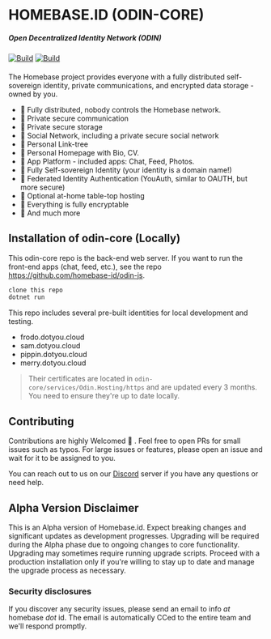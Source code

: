 # HOMEBASE.ID (ODIN-CORE)

##### Open Decentralized Identity Network (ODIN)

[![Build](https://github.com/homebase-id/odin-core/actions/workflows/host-build-and-test-main-debug.yml/badge.svg)](https://github.com/homebase-id/odin-core/actions/workflows/host-build-and-test-main-debug.yml)
[![Build](https://github.com/homebase-id/odin-core/actions/workflows/host-build-and-test-main-release.yml/badge.svg)](https://github.com/homebase-id/odin-core/actions/workflows/host-build-and-test-main-release.yml)

####

The Homebase project provides everyone with a fully distributed self-sovereign identity, private communications, and encrypted data storage - owned by you.

- 🚀 Fully distributed, nobody controls the Homebase network.
- 🚀 Private secure communication
- 🚀 Private secure storage
- 🚀 Social Network, including a private secure social network
- 🚀 Personal Link-tree
- 🚀 Personal Homepage with Bio, CV.
- 🚀 App Platform - included apps: Chat, Feed, Photos.
- 🚀 Fully Self-sovereign Identity (your identity is a domain name!)
- 🚀 Federated Identity Authentication (YouAuth, similar to OAUTH, but more secure)
- 🚀 Optional at-home table-top hosting
- 🚀 Everything is fully encryptable
- 🚀 And much more

## Installation of odin-core (Locally)

This odin-core repo is the back-end web server. If you want to run the front-end apps (chat, feed, etc.), see the repo https://github.com/homebase-id/odin-js.

```bash
clone this repo
dotnet run
```

This repo includes several pre-built identities for local development and testing.

- frodo.dotyou.cloud
- sam.dotyou.cloud
- pippin.dotyou.cloud
- merry.dotyou.cloud

> Their certificates are located in `odin-core/services/Odin.Hosting/https` and are updated every 3 months. You need to ensure they're up to date locally.

## Contributing

Contributions are highly Welcomed 💙 . Feel free to open PRs for small issues such as typos. For large issues or features, please open an issue and wait for it to be assigned to you.

You can reach out to us on our [Discord](https://id.homebase.id/links) server if you have any questions or need help.

## Alpha Version Disclaimer

This is an Alpha version of Homebase.id. Expect breaking changes and significant updates as development progresses. Upgrading will be required during the Alpha phase due to ongoing changes to core functionality. Upgrading may sometimes require running upgrade scripts. Proceed with a production installation only if you're willing to stay up to date and manage the upgrade process as necessary.

### Security disclosures

If you discover any security issues, please send an email to info *at* homebase *dot* id. The email is automatically CCed to the entire team and we'll respond promptly.
